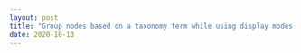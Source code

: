 ```yaml
---
layout: post
title: "Group nodes based on a taxonomy term while using display modes in views Part-2"
date: 2020-10-13
---
```

